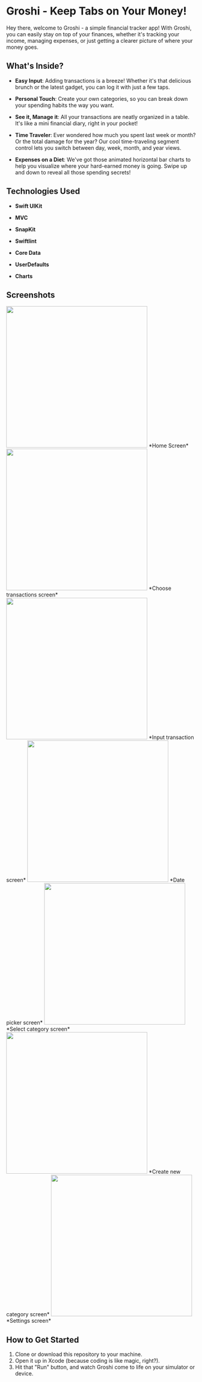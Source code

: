 # Groshi - Keep Tabs on Your Money!

Hey there, welcome to Groshi - a simple financial tracker app! With Groshi, you can easily stay on top of your finances, whether it's tracking your income, managing expenses, or just getting a clearer picture of where your money goes.

## What's Inside?

- **Easy Input**: Adding transactions is a breeze! Whether it's that delicious brunch or the latest gadget, you can log it with just a few taps.

- **Personal Touch**: Create your own categories, so you can break down your spending habits the way you want.

- **See it, Manage it**: All your transactions are neatly organized in a table. It's like a mini financial diary, right in your pocket!

- **Time Traveler**: Ever wondered how much you spent last week or month? Or the total damage for the year? Our cool time-traveling segment control lets you switch between day, week, month, and year views.

- **Expenses on a Diet**: We've got those animated horizontal bar charts to help you visualize where your hard-earned money is going. Swipe up and down to reveal all those spending secrets!

## Technologies Used

- **Swift UIKit**

- **MVC**

- **SnapKit**

- **Swiftlint**

- **Core Data**

- **UserDefaults**

- **Charts**

## Screenshots

<img src=Screenshots/Home%20Screen.png width="375">
*Home Screen*

<img src=Screenshots/Choose%20transactions%20Screen.png width="375">
*Choose transactions screen*

<img src=Screenshots/Input%20transaction%20screen.png width="375">
*Input transaction screen*

<img src=Screenshots/Date%20Picker%20Screen.png width="375" >
*Date picker screen*

<img src=Screenshots/Category%20Screen.png width="375" >
*Select category screen*

<img src=Screenshots/Create%20new%20category%20screen.png width="375">
*Create new category screen*

<img src=Screenshots/Settings%20Screen.png width="375">
*Settings screen*

## How to Get Started

1. Clone or download this repository to your machine.
2. Open it up in Xcode (because coding is like magic, right?).
3. Hit that "Run" button, and watch Groshi come to life on your simulator or device.
